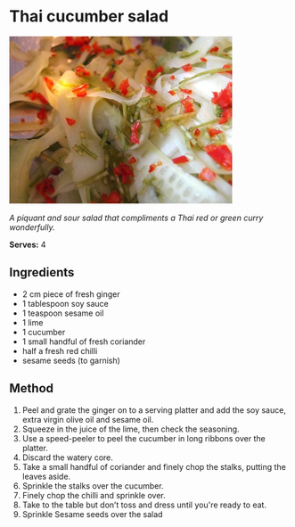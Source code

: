 # Thai cucumber salad

![Thai cucumber salad](resources/thai-cucumber-salad.jpg)

*A piquant and sour salad that compliments a Thai red or green curry wonderfully.*

**Serves:** 4

## Ingredients
- 2 cm piece of fresh ginger
- 1 tablespoon soy sauce
- 1 teaspoon sesame oil
- 1 lime
- 1 cucumber
- 1 small handful of fresh coriander
- half a fresh red chilli
- sesame seeds (to garnish)

## Method
1. Peel and grate the ginger on to a serving platter and add the soy sauce, extra virgin olive oil and sesame oil.
1. Squeeze in the juice of the lime, then check the seasoning.
1. Use a speed-peeler to peel the cucumber in long ribbons over the platter.
1. Discard the watery core.
1. Take a small handful of coriander and finely chop the stalks, putting the leaves aside.
1. Sprinkle the stalks over the cucumber.
1. Finely chop the chilli and sprinkle over.
1. Take to the table but don’t toss and dress until you're ready to eat.
1. Sprinkle Sesame seeds over the salad
